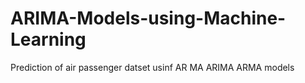# ARIMA-Models-using-Machine-Learning

Prediction of air passenger datset usinf AR MA ARIMA ARMA models 
